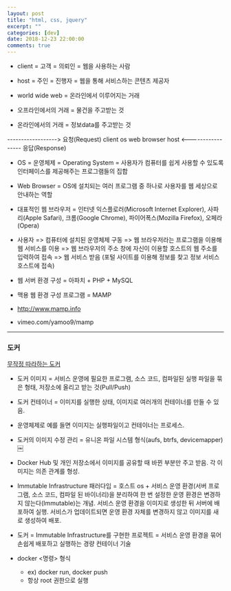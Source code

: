 ```yaml
---
layout: post
title: "html, css, jquery"
excerpt: ""
categories: [dev]
date: 2018-12-23 22:00:00
comments: true
---
```


- client = 고객 = 의뢰인 = 웹을 사용하는 사람
- host = 주인 = 진행자 = 웹을 통해 서비스하는 콘텐츠 제공자

- world wide web = 온라인에서 이루어지는 거래
- 오프라인에서의 거래 = 물건을 주고받는 것
- 온라인에서의 거래 = 정보data를 주고받는 것

------------------> 요청(Request)
client     os     web browser     host
<----------------- 응답(Response)

- OS = 운영체제 = Operating System = 사용자가 컴퓨터를 쉽게 사용할 수 있도록 인터페이스를 제공해주는 프로그램들의 집합
- Web Browser = OS에 설치되는 여러 프로그램 중 하나로 사용자를 웹 세상으로 안내하는 역할
- 대표적인 웹 브라우저 = 인터넷 익스플로러(Microsoft Internet Explorer), 사파리(Apple Safari), 크롬(Google Chrome), 파이어폭스(Mozilla Firefox), 오페라(Opera)

- 사용자 => 컴퓨터에 설치된 운영체제 구동 => 웹 브라우저라는 프로그램을 이용해 웹 서비스를 이용 => 웹 브라우저의 주소 창에 자신이 이용할 호스트의 웹 주소를 입력하여 접속 => 웹 서비스 받음 (포털 사이트를 이용해 정보를 찾고 정보 서비스 호스트에 접속)

- 웹 서버 환경 구성 = 아파치 + PHP + MySQL
- 맥용 웹 환경 구성 프로그램 = MAMP
- http://www.mamp.info
- vimeo.com/yamoo9/mamp


---

### 도커

[무작정 따라하는 도커](https://www.slideshare.net/pyrasis/docker-fordummies-44424016)
- 도커 이미지 = 서비스 운영에 필요한 프로그램, 소스 코드, 컴파일된 실행 파일을 묶은 형태, 저장소에 올리고 받는 것(Pull/Push)
- 도커 컨테이너 = 이미지를 실행한 상태, 이미지로 여러개의 컨테이너를 만들 수 있음.
- 운영체제로 예를 들면 이미지는 실행파일이고 컨테이너는 프로세스.

- 도커의 이미지 수정 관리 = 유니온 파일 시스템 형식(aufs, btrfs, devicemapper)
￼
- Docker Hub 및 개인 저장소에서 이미지를 공유할 때 바뀐 부분만 주고 받음.
각 이미지는 의존 관계를 형성.

- Immutable Infrastructure 패러다임 = 호스트 os + 서비스 운영 환경(서버 프로그램, 소스 코드, 컴파일 된 바이너리)을 분리하여 한 번 설정한 운영 환경은 변경하지 않는다(Immutable)는 개념. 서비스 운영 환경을 이미지로 생성한 뒤 서버에 배포하여 실행. 서비스가 업데이트되면 운영 환경 자체를 변경하지 않고 이미지를 새로 생성하여 배포.

- 도커 = Immutable Infrastructure를 구현한 프로젝트 = 서비스 운영 환경을 묶어 손쉽게 배포하고 실행하는 경량 컨테이너 기술

- docker <명령> 형식
    - ex) docker run, docker push
    - 항상 root 권한으로 실행
